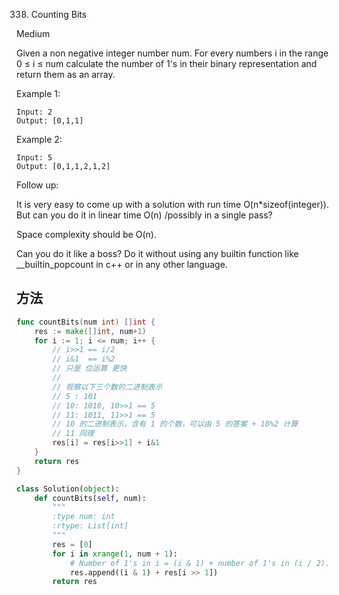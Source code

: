 338. Counting Bits


Medium


Given a non negative integer number num. For every numbers i in the range 0 ≤ i ≤ num calculate the number of 1's in their binary representation and return them as an array.

Example 1:

```
Input: 2
Output: [0,1,1]
```

Example 2:

```
Input: 5
Output: [0,1,1,2,1,2]
```

Follow up:

It is very easy to come up with a solution with run time O(n*sizeof(integer)). But can you do it in linear time O(n) /possibly in a single pass?

Space complexity should be O(n).

Can you do it like a boss? Do it without using any builtin function like __builtin_popcount in c++ or in any other language.


## 方法

```go
func countBits(num int) []int {
    res := make([]int, num+1)
	for i := 1; i <= num; i++ {
		// i>>1 == i/2
		// i&1  == i%2
		// 只是 位运算 更快
		//
		// 观察以下三个数的二进制表示
		// 5 : 101
		// 10: 1010, 10>>1 == 5
		// 11: 1011, 11>>1 == 5
		// 10 的二进制表示，含有 1 的个数，可以由 5 的答案 + 10%2 计算
		// 11 同理
		res[i] = res[i>>1] + i&1
	}
	return res
}
```


```python
class Solution(object):
    def countBits(self, num):
        """
        :type num: int
        :rtype: List[int]
        """
        res = [0]
        for i in xrange(1, num + 1):
            # Number of 1's in i = (i & 1) + number of 1's in (i / 2).
            res.append((i & 1) + res[i >> 1])
        return res
```